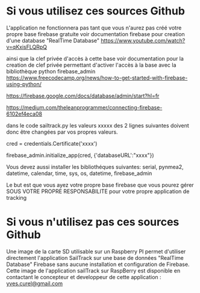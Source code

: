 # Si vous utilisez ces sources Github

L'application ne fonctionnera pas tant que vous n'aurez pas créé votre propre base firebase gratuite 
voir documentation firebase pour creation d'une database "RealTime Database"
https://www.youtube.com/watch?v=qKxisFLQRpQ

ainsi que la clef privée d'accès à cette base 
voir documentation pour la creation de clef privée permettant d'activer l'accès à la base avec la bibliothèque python firebase_admin
https://www.freecodecamp.org/news/how-to-get-started-with-firebase-using-python/

https://firebase.google.com/docs/database/admin/start?hl=fr

https://medium.com/theleanprogrammer/connecting-firebase-6102ef4eca08


dans le code sailtrack.py les valeurs xxxxx des 2 lignes suivantes doivent donc être changées par vos propres valeurs.

cred = credentials.Certificate('xxxx')

firebase_admin.initialize_app(cred, {'databaseURL':"xxxx"})

Vous devez aussi installer les bibliothéques suivantes:
serial, pynmea2, datetime, calendar, time, sys, os, datetime, firebase_admin

Le but est que vous ayez votre propre base firebase que vous pourez gérer SOUS VOTRE PROPRE RESPONSABILITE pour votre propre application de tracking

# Si vous n'utilisez pas ces sources Github

Une image de la carte SD utilisable sur un Raspberry PI permet d'utiliser directement l'application SailTrack sur une base de données "RealTime Database" Firebase sans aucune installation et configuration de Firebase. Cette image de l'application sailTrack sur RaspBerry est disponible en contactant le concepteur et developpeur de cette application : yves.curel@gmail.com
